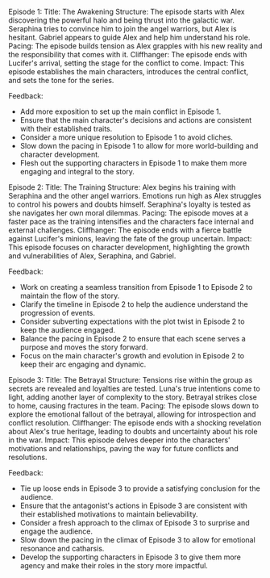 Episode 1:
Title: The Awakening
Structure: The episode starts with Alex discovering the powerful halo and being thrust into the galactic war. Seraphina tries to convince him to join the angel warriors, but Alex is hesitant. Gabriel appears to guide Alex and help him understand his role.
Pacing: The episode builds tension as Alex grapples with his new reality and the responsibility that comes with it.
Cliffhanger: The episode ends with Lucifer's arrival, setting the stage for the conflict to come.
Impact: This episode establishes the main characters, introduces the central conflict, and sets the tone for the series.

Feedback:
- Add more exposition to set up the main conflict in Episode 1.
- Ensure that the main character's decisions and actions are consistent with their established traits.
- Consider a more unique resolution to Episode 1 to avoid cliches.
- Slow down the pacing in Episode 1 to allow for more world-building and character development.
- Flesh out the supporting characters in Episode 1 to make them more engaging and integral to the story.

Episode 2:
Title: The Training
Structure: Alex begins his training with Seraphina and the other angel warriors. Emotions run high as Alex struggles to control his powers and doubts himself. Seraphina's loyalty is tested as she navigates her own moral dilemmas.
Pacing: The episode moves at a faster pace as the training intensifies and the characters face internal and external challenges.
Cliffhanger: The episode ends with a fierce battle against Lucifer's minions, leaving the fate of the group uncertain.
Impact: This episode focuses on character development, highlighting the growth and vulnerabilities of Alex, Seraphina, and Gabriel.

Feedback:
- Work on creating a seamless transition from Episode 1 to Episode 2 to maintain the flow of the story.
- Clarify the timeline in Episode 2 to help the audience understand the progression of events.
- Consider subverting expectations with the plot twist in Episode 2 to keep the audience engaged.
- Balance the pacing in Episode 2 to ensure that each scene serves a purpose and moves the story forward.
- Focus on the main character's growth and evolution in Episode 2 to keep their arc engaging and dynamic.

Episode 3:
Title: The Betrayal
Structure: Tensions rise within the group as secrets are revealed and loyalties are tested. Luna's true intentions come to light, adding another layer of complexity to the story. Betrayal strikes close to home, causing fractures in the team.
Pacing: The episode slows down to explore the emotional fallout of the betrayal, allowing for introspection and conflict resolution.
Cliffhanger: The episode ends with a shocking revelation about Alex's true heritage, leading to doubts and uncertainty about his role in the war.
Impact: This episode delves deeper into the characters' motivations and relationships, paving the way for future conflicts and resolutions.

Feedback:
- Tie up loose ends in Episode 3 to provide a satisfying conclusion for the audience.
- Ensure that the antagonist's actions in Episode 3 are consistent with their established motivations to maintain believability.
- Consider a fresh approach to the climax of Episode 3 to surprise and engage the audience.
- Slow down the pacing in the climax of Episode 3 to allow for emotional resonance and catharsis.
- Develop the supporting characters in Episode 3 to give them more agency and make their roles in the story more impactful.